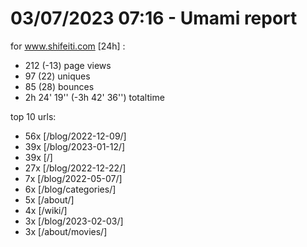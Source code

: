 # 03/07/2023 07:16 - Umami report
for www.shifeiti.com [24h] :

 - 212 (-13) page views
 - 97 (22) uniques
 - 85 (28) bounces
 - 2h 24' 19'' (-3h 42' 36'') totaltime


top 10 urls:
 - 56x [/blog/2022-12-09/]
 - 39x [/blog/2023-01-12/]
 - 39x [/]
 - 27x [/blog/2022-12-22/]
 - 7x [/blog/2022-05-07/]
 - 6x [/blog/categories/]
 - 5x [/about/]
 - 4x [/wiki/]
 - 3x [/blog/2023-02-03/]
 - 3x [/about/movies/]


